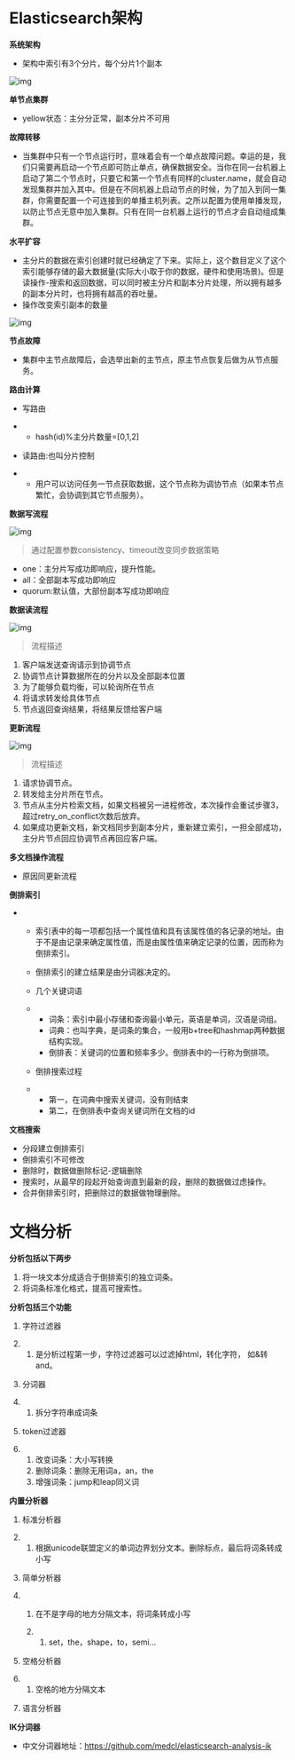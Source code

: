 # Elasticsearch架构

**系统架构**

- 架构中索引有3个分片，每个分片1个副本

![img](Untitled.assets/clipboard-16347406603481.png)





**单节点集群**

- yellow状态：主分分正常，副本分片不可用



**故障转移**

- 当集群中只有一个节点运行时，意味着会有一个单点故障问题。幸运的是，我们只需要再启动一个节点即可防止单点，确保数据安全。当你在同一台机器上启动了第二个节点时，只要它和第一个节点有同样的cluster.name，就会自动发现集群并加入其中。但是在不同机器上启动节点的时候，为了加入到同一集群，你需要配置一个可连接到的单播主机列表。之所以配置为使用单播发现，以防止节点无意中加入集群。只有在同一台机器上运行的节点才会自动组成集群。



**水平扩容**

- 主分片的数据在索引创建时就已经确定了下来。实际上，这个数目定义了这个索引能够存储的最大数据量(实际大小取于你的数据，硬件和使用场景)。但是读操作-搜索和返回数据，可以同时被主分片和副本分片处理，所以拥有越多的副本分片时，也将拥有越高的吞吐量。
- 操作改变索引副本的数量

![img](Untitled.assets/clipboard-16347406840102.png)



**节点故障**

- 集群中主节点故障后，会选举出新的主节点，原主节点恢复后做为从节点服务。



**路由计算**

- 写路由

- - hash(id)%主分片数量=[0,1,2]

- 读路由:也叫分片控制

- - 用户可以访问任务一节点获取数据，这个节点称为调协节点（如果本节点繁忙，会协调到其它节点服务）。



**数据写流程**

![img](Untitled.assets/clipboard-16347406994263.png)

> 通过配置参数consistency、timeout改变同步数据策略

- one：主分片写成功即响应，提升性能。
- all：全部副本写成功即响应
- quorum:默认值，大部份副本写成功即响应



**数据读流程**

![img](Untitled.assets/clipboard-16347407593114.png)

> 流程描述

1. 客户端发送查询请示到协调节点
2. 协调节点计算数据所在的分片以及全部副本位置
3. 为了能够负载均衡，可以轮询所在节点
4. 将请求转发给具体节点
5. 节点返回查询结果，将结果反馈给客户端



**更新流程** 

![img](Untitled.assets/clipboard-16347407781795.png)

> 流程描述

1. 请求协调节点。
2. 转发给主分片所在节点。
3. 节点从主分片检索文档，如果文档被另一进程修改，本次操作会重试步骤3，超过retry_on_conflict次数后放弃。
4. 如果成功更新文档，新文档同步到副本分片，重新建立索引，一担全部成功，主分片节点回应协调节点再回应客户端。



**多文档操作流程**

- 原因同更新流程



**倒排索引**

- - 索引表中的每一项都包括一个属性值和具有该属性值的各记录的地址。由于不是由记录来确定属性值，而是由属性值来确定记录的位置，因而称为倒排索引。

  - 倒排索引的建立结果是由分词器决定的。

  - 几个关键词语

  - - 词条：索引中最小存储和查询最小单元，英语是单词，汉语是词组。
    - 词典：也叫字典，是词条的集合，一般用b+tree和hashmap两种数据结构实现。
    - 倒排表：关键词的位置和频率多少。倒排表中的一行称为倒排项。

  - 倒排搜索过程

  - - 第一，在词典中搜索关键词，没有则结束
    - 第二，在倒排表中查询关键词所在文档的id



**文档搜索**

- 分段建立倒排索引
- 倒排索引不可修改
- 删除时，数据做删除标记-逻辑删除
- 搜索时，从最早的段起开始查询直到最新的段，删除的数据做过虑操作。
- 合并倒排索引时，把删除过的数据做物理删除。



# 文档分析

**分析包括以下两步**

1. 将一块文本分成适合于倒排索引的独立词条。
2. 将词条标准化格式，提高可搜索性。



**分析包括三个功能**

1. 字符过滤器

2. 1. 是分析过程第一步，字符过滤器可以过滤掉html，转化字符， 如&转and。

3. 分词器

4. 1. 拆分字符串成词条

5. token过滤器

6. 1. 改变词条：大小写转换
   2. 删除词条：删除无用词a，an，the
   3. 增强词条：jump和leap同义词



**内置分析器**

1. 标准分析器

2. 1. 根据unicode联盟定义的单词边界划分文本。删除标点，最后将词条转成小写

3. 简单分析器

4. 1. 在不是字母的地方分隔文本，将词条转成小写

   2. 1. set，the，shape，to，semi...

5. 空格分析器

6. 1. 空格的地方分隔文本

7. 语言分析器



**IK分词器**

- 中文分词器地址：https://github.com/medcl/elasticsearch-analysis-ik

